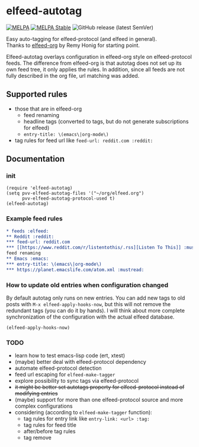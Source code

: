 # elfeed-autotag

[![MELPA](http://melpa.org/packages/elfeed-autotag-badge.svg)](http://melpa.org/#/elfeed-autotag)
[![MELPA Stable](https://stable.melpa.org/packages/elfeed-autotag-badge.svg)](https://stable.melpa.org/#/elfeed-autotag)
![GitHub release (latest SemVer)](https://img.shields.io/github/v/release/paulelms/elfeed-autotag)

Easy auto-tagging for elfeed-protocol (and elfeed in general).  
Thanks to [elfeed-org](https://github.com/remyhonig/elfeed-org "elfeed-org") by Remy Honig for starting point.

Elfeed-autotag overlays configuration in elfeed-org style on elfeed-protocol feeds. The difference from elfeed-org is that autotag does not set up its own feed tree, it only applies the rules. In addition, since all feeds are not fully described in the org file, url matching was added.

## Supported rules

- those that are in elfeed-org
  - feed renaming
  - headline tags (converted to tags, but do not generate subscriptions for elfeed)
  - `entry-title: \(emacs\|org-mode\)`
- tag rules for feed url like `feed-url: reddit.com :reddit:`

## Documentation

### init

``` emacs-lisp
(require 'elfeed-autotag)
(setq pvv-elfeed-autotag-files '("~/org/elfeed.org")
      pvv-elfeed-autotag-protocol-used t)
(elfeed-autotag)
```

### Example feed rules

``` org
* feeds :elfeed:
** Reddit :reddit:
*** feed-url: reddit.com
*** [[https://www.reddit.com/r/listentothis/.rss][Listen To This]] :music:
feed renaming
** Emacs :emacs:
*** entry-title: \(emacs\|org-mode\)
*** https://planet.emacslife.com/atom.xml :mustread:
```

### How to update old entries when configuration changed

By default autotag only runs on new entries. You can add new tags to old posts with `M-x elfeed-apply-hooks-now`, but this will not remove the redundant tags (you can do it by hands). I will think about more complete synchronization of the configuration with the actual elfeed database.

``` emacs-lisp
(elfeed-apply-hooks-now)
```

### TODO

- learn how to test emacs-lisp code (ert, xtest)
- (maybe) better deal with elfeed-protocol dependency
- automate elfeed-protocol detection
- feed url escaping for `elfeed-make-tagger`
- explore possibility to sync tags via elfeed-protocol
- ~~it might be better set autotags property for elfeed-protocol instead of modifying entries~~
- (maybe) support for more than one elfeed-protocol source and more complex configurations
- considering (according to `elfeed-make-tagger` function):
  - tag rules for entry link like `entry-link: <url> :tag:`
  - tag rules for feed title
  - after/before tag rules
  - tag remove
